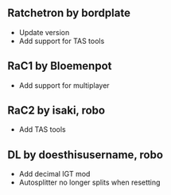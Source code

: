 ## Ratchetron by bordplate 
- Update version
- Add support for TAS tools

## RaC1 by Bloemenpot
- Add support for multiplayer

## RaC2 by isaki, robo
- Add TAS tools

## DL by doesthisusername, robo
- Add decimal IGT mod 
- Autosplitter no longer splits when resetting